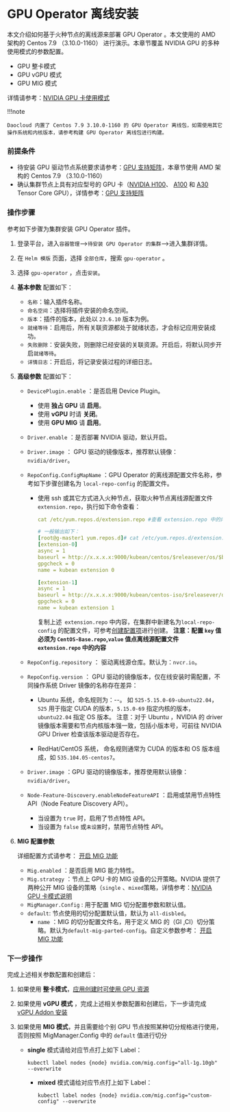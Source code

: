 # GPU Operator 离线安装

本文介绍如何基于火种节点的离线源来部署 GPU Operator 。本文使用的 AMD 架构的 Centos 7.9 （3.10.0-1160） 进行演示。本章节覆盖 NVIDIA GPU 的多种使用模式的参数配置。

- GPU 整卡模式
- GPU vGPU 模式
- GPU MIG 模式

详情请参考：[NVIDIA GPU 卡使用模式](overvie_nvidia_gpu.md)

!!!note

    Daocloud 内置了 Centos 7.9 3.10.0-1160 的 GPU Operator 离线包，如需使用其它操作系统和内核版本，请参考构建 GPU Operator 离线包进行构建。

### 前提条件

- 待安装 GPU 驱动节点系统要求请参考：[GPU 支持矩阵](gpu_matrix.md)，本章节使用  AMD 架构的 Centos 7.9 （3.10.0-1160）
- 确认集群节点上具有对应型号的 GPU 卡（[NVIDIA H100](https://www.nvidia.com/en-us/data-center/h100/)、 [A100](https://www.nvidia.com/en-us/data-center/a100/) 和 [A30](https://www.nvidia.com/en-us/data-center/products/a30-gpu/) Tensor Core GPU），详情参考：[GPU 支持矩阵](gpu_matrix.md)

### 操作步骤

参考如下步骤为集群安装 GPU Operator 插件。

1. 登录平台，进入`容器管理`-->`待安装 GPU Operator 的集群`-->进入集群详情。

2. 在 `Helm 模版` 页面，选择 `全部仓库`，搜索 `gpu-operator` 。

3. 选择 `gpu-operator` ，点击`安装`。

4. **基本参数** 配置如下：

    - `名称`：输入插件名称。
    - `命名空间`：选择将插件安装的命名空间。
    - `版本`：插件的版本，此处以 `23.6.10` 版本为例。
    - `就绪等待`：启用后，所有关联资源都处于就绪状态，才会标记应用安装成功。
    - `失败删除`：安装失败，则删除已经安装的关联资源。开启后，将默认同步开启`就绪等待`。
    - `详情日志`：开启后，将记录安装过程的详细日志。

5. **高级参数** 配置如下：

    - `DevicePlugin.enable` ：是否启用 Device Plugin。

        - 使用 **独占 GPU** 请 **启用**。
        - 使用  **vGPU** 时请 **关闭**。
        - 使用 **GPU MIG** 请 **启用**。

    - `Driver.enable` ：是否部署 NVIDIA 驱动，默认开启。

    - `Driver.image` ： GPU 驱动的镜像版本，推荐默认镜像：`nvidia/driver`。

    - `RepoConfig.ConfigMapName` ：GPU Operator 的离线源配置文件名称，参考如下步骤创建名为 `local-repo-config` 的配置文件。

        - 使用 ssh 或其它方式进入火种节点，获取火种节点离线源配置文件 `extension.repo`，执行如下命令查看：

            ```yaml
            cat /etc/yum.repos.d/extension.repo #查看 extension.repo 中的内容。
            
            # 一般输出如下：
            [root@g-master1 yum.repos.d]# cat /etc/yum.repos.d/extension.repo
            [extension-0]
            async = 1
            baseurl = http://x.x.x.x:9000/kubean/centos/$releasever/os/$basearch
            gpgcheck = 0
            name = kubean extension 0
            
            [extension-1]
            async = 1
            baseurl = http://x.x.x.x:9000/kubean/centos-iso/$releasever/os/$basearch
            gpgcheck = 0
            name = kubean extension 1
            ```
            
            复制上述` extension.repo` 中内容，在集群中新建名为`local-repo-config` 的配置文件，可参考[创建配置项](../configmaps-secrets/create-configmap.md)进行创建。
            **注意：配置 `key` 值必须为 `CentOS-Base.repo`,`value` 值点离线源配置文件 `extension.repo` 中的内容**

    - `RepoConfig.repository` ：  驱动离线源仓库。默认为：`nvcr.io`。

    - `RepoConfig.version` ： GPU 驱动的镜像版本，仅在线安装时需配置，不同操作系统 Driver 镜像的名称存在差异：

         - Ubuntu 系统，命名规则为：<driver-branch>-<linux-kernel-version>-<os-tag>。
           如 `525-5.15.0-69-ubuntu22.04`，`525` 用于指定 CUDA 的版本，`5.15.0-69` 指定内核的版本，`ubuntu22.04` 指定 OS 版本。
           注意：对于 Ubuntu ，NVIDIA 的 driver 镜像版本需要和节点内核版本强一致，包括小版本号，可前往  NVIDIA GPU Driver 检查该版本驱动是否存在。

         - RedHat/CentOS 系统， 命名规则通常为 CUDA 的版本和 OS 版本组成，如 `535.104.05-centos7`。

    - `Driver.image` ：GPU 驱动的镜像版本，推荐使用默认镜像：`nvidia/driver`。

    - `Node-Feature-Discovery.enableNodeFeatureAPI` ：启用或禁用节点特性 API（Node Feature Discovery API）。

         - 当设置为 `true` 时，启用了节点特性 API。
         - 当设置为 `false` 或`未设置`时，禁用节点特性 API。

6.  **MIG 配置参数**

    详细配置方式请参考： [开启 MIG 功能](create_mig.md)

    - `Mig.enabled` ：是否启用 MIG 能力特性。
    - `Mig.strategy` ：节点上 GPU 卡的 MIG 设备的公开策略。NVIDIA 提供了两种公开 MIG 设备的策略（`single` 、`mixed`策略，详情参考：[NVIDIA GPU 卡模式说明](overvie_nvidia_gpu.md)
    - `MigManager.Config` : 用于配置 MIG 切分配置参数和默认值。
    - `default`: 节点使用的切分配置默认值，默认为 `all-disbled`。
        - `name` ：MIG 的切分配置文件名，用于定义 MIG 的（GI ,CI）切分策略。默认为`default-mig-parted-config`。自定义参数参考： [开启 MIG 功能](create_mig.md)


### 下一步操作

完成上述相关参数配置和创建后：

1. 如果使用 **整卡模式**，[应用创建时可使用 GPU 资源](full_gpu_userguide.md)

2. 如果使用 **vGPU 模式** ，完成上述相关参数配置和创建后，下一步请完成 [vGPU Addon 安装](vgpu_addon.md)

3. 如果使用 **MIG 模式**，并且需要给个别 GPU 节点按照某种切分规格进行使用，否则按照 MigManager.Config 中的 `default` 值进行切分

   - **single** 模式请给对应节点打上如下 Label：

     ```
     kubectl label nodes {node} nvidia.com/mig.config="all-1g.10gb" --overwrite
     ```
   
   
      - **mixed** 模式请给对应节点打上如下 Label：
   
        ```
        kubectl label nodes {node} nvidia.com/mig.config="custom-config" --overwrite
        ```
   

   

